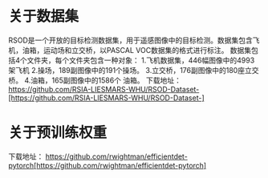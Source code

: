 # 关于数据集
RSOD是一个开放的目标检测数据集，用于遥感图像中的目标检测。数据集包含飞机，油箱，运动场和立交桥，以PASCAL VOC数据集的格式进行标注。
数据集包括4个文件夹，每个文件夹包含一种对象：
1.飞机数据集，446幅图像中的4993架飞机
2.操场，189副图像中的191个操场。
3.立交桥，176副图像中的180座立交桥。
4.油箱，165副图像中的1586个 油箱。
下载地址：
https://github.com/RSIA-LIESMARS-WHU/RSOD-Dataset-[https://github.com/RSIA-LIESMARS-WHU/RSOD-Dataset-]
# 关于预训练权重
下载地址：
https://github.com/rwightman/efficientdet-pytorch[https://github.com/rwightman/efficientdet-pytorch]


